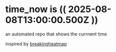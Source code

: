 # time_now is (( 2025-08-08T13:00:00.500Z ))

an automated repo that shows the currnent time

inspired by [breakingheatmap](https://github.com/breakingheatmap/breakingheatmap)